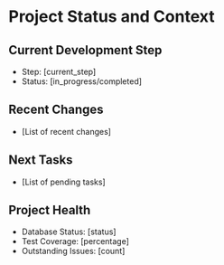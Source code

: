 # Project Status and Context

## Current Development Step

- Step: [current_step]
- Status: [in_progress/completed]

## Recent Changes

- [List of recent changes]

## Next Tasks

- [List of pending tasks]

## Project Health

- Database Status: [status]
- Test Coverage: [percentage]
- Outstanding Issues: [count]
